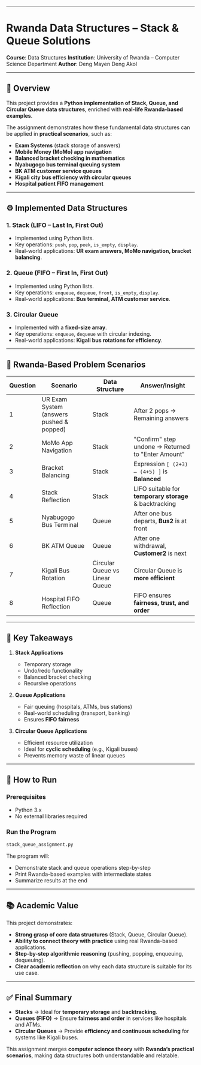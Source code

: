 
---

# Rwanda Data Structures – Stack & Queue Solutions

**Course**: Data Structures
**Institution**: University of Rwanda – Computer Science Department
**Author**: Deng Mayen Deng Akol

---

## 📘 Overview

This project provides a **Python implementation of Stack, Queue, and Circular Queue data structures**, enriched with **real-life Rwanda-based examples**.

The assignment demonstrates how these fundamental data structures can be applied in **practical scenarios**, such as:

* **Exam Systems** (stack storage of answers)
* **Mobile Money (MoMo) app navigation**
* **Balanced bracket checking in mathematics**
* **Nyabugogo bus terminal queuing system**
* **BK ATM customer service queues**
* **Kigali city bus efficiency with circular queues**
* **Hospital patient FIFO management**

---

## ⚙️ Implemented Data Structures

### 1. **Stack (LIFO – Last In, First Out)**

* Implemented using Python lists.
* Key operations: `push`, `pop`, `peek`, `is_empty`, `display`.
* Real-world applications: **UR exam answers, MoMo navigation, bracket balancing**.

### 2. **Queue (FIFO – First In, First Out)**

* Implemented using Python lists.
* Key operations: `enqueue`, `dequeue`, `front`, `is_empty`, `display`.
* Real-world applications: **Bus terminal, ATM customer service**.

### 3. **Circular Queue**

* Implemented with a **fixed-size array**.
* Key operations: `enqueue`, `dequeue` with circular indexing.
* Real-world applications: **Kigali bus rotations for efficiency**.

---

## 📝 Rwanda-Based Problem Scenarios

| **Question** | **Scenario**                             | **Data Structure**             | **Answer/Insight**                                     |
| ------------ | ---------------------------------------- | ------------------------------ | ------------------------------------------------------ |
| 1            | UR Exam System (answers pushed & popped) | Stack                          | After 2 pops → Remaining answers                       |
| 2            | MoMo App Navigation                      | Stack                          | "Confirm" step undone → Returned to "Enter Amount"     |
| 3            | Bracket Balancing                        | Stack                          | Expression `[ (2+3) – (4+5) ]` is **Balanced**         |
| 4            | Stack Reflection                         | Stack                          | LIFO suitable for **temporary storage** & backtracking |
| 5            | Nyabugogo Bus Terminal                   | Queue                          | After one bus departs, **Bus2** is at front            |
| 6            | BK ATM Queue                             | Queue                          | After one withdrawal, **Customer2** is next            |
| 7            | Kigali Bus Rotation                      | Circular Queue vs Linear Queue | Circular Queue is **more efficient**                   |
| 8            | Hospital FIFO Reflection                 | Queue                          | FIFO ensures **fairness, trust, and order**            |

---

## 🔑 Key Takeaways

1. **Stack Applications**

   * Temporary storage
   * Undo/redo functionality
   * Balanced bracket checking
   * Recursive operations

2. **Queue Applications**

   * Fair queuing (hospitals, ATMs, bus stations)
   * Real-world scheduling (transport, banking)
   * Ensures **FIFO fairness**

3. **Circular Queue Applications**

   * Efficient resource utilization
   * Ideal for **cyclic scheduling** (e.g., Kigali buses)
   * Prevents memory waste of linear queues

---

## 🚀 How to Run

### Prerequisites

* Python 3.x
* No external libraries required

### Run the Program

```bash
stack_queue_assignment.py
```

The program will:

* Demonstrate stack and queue operations step-by-step
* Print Rwanda-based examples with intermediate states
* Summarize results at the end

---

## 📚 Academic Value

This project demonstrates:

* **Strong grasp of core data structures** (Stack, Queue, Circular Queue).
* **Ability to connect theory with practice** using real Rwanda-based applications.
* **Step-by-step algorithmic reasoning** (pushing, popping, enqueuing, dequeuing).
* **Clear academic reflection** on why each data structure is suitable for its use case.

---

## ✅ Final Summary

* **Stacks** → Ideal for **temporary storage** and **backtracking**.
* **Queues (FIFO)** → Ensure **fairness and order** in services like hospitals and ATMs.
* **Circular Queues** → Provide **efficiency and continuous scheduling** for systems like Kigali buses.

This assignment merges **computer science theory** with **Rwanda’s practical scenarios**, making data structures both understandable and relatable.
